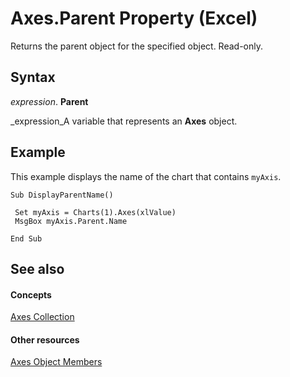 
# Axes.Parent Property (Excel)

Returns the parent object for the specified object. Read-only.


## Syntax

 _expression_. **Parent**

 _expression_A variable that represents an  **Axes** object.


## Example

This example displays the name of the chart that contains  `myAxis`.


```
Sub DisplayParentName() 
 
 Set myAxis = Charts(1).Axes(xlValue) 
 MsgBox myAxis.Parent.Name 
 
End Sub
```


## See also


#### Concepts


 [Axes Collection](581e51e5-3dbb-7f0c-a87d-2d44f67dad0b.md)
#### Other resources


 [Axes Object Members](10a6fffe-65ff-e9b2-813c-357664e276a5.md)
